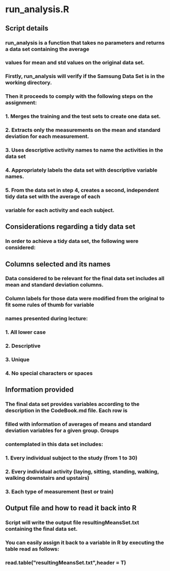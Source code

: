 # run_analysis.R

## Script details
### run_analysis is a function that takes no parameters and returns a data set containing the average
### values for mean and std values on the original data set.

### Firstly, run_analysis will verify if the Samsung Data Set is in the working directory.
### Then it proceeds to comply with the following steps on the assignment:
### 1. Merges the training and the test sets to create one data set.
### 2. Extracts only the measurements on the mean and standard deviation for each measurement.
### 3. Uses descriptive activity names to name the activities in the data set
### 4. Appropriately labels the data set with descriptive variable names.
### 5. From the data set in step 4, creates a second, independent tidy data set with the average of each 
### variable for each activity and each subject.

## Considerations regarding a tidy data set
### In order to achieve a tidy data set, the following were considered:

## Columns selected and its names
### Data considered to be relevant for the final data set includes all mean and standard deviation columns.
### Column labels for those data were modified from the original to fit some rules of thumb for variable
### names presented during lecture:
### 1. All lower case
### 2. Descriptive
### 3. Unique
### 4. No special characters or spaces

## Information provided
### The final data set provides variables according to the description in the CodeBook.md file. Each row is
### filled with information of averages of means and standard deviation variables for a given group. Groups
### contemplated in this data set includes:
### 1. Every individual subject to the study (from 1 to 30)
### 2. Every individual activity (laying, sitting, standing, walking, walking downstairs and upstairs)
### 3. Each type of measurement (test or train)

## Output file and how to read it back into R
### Script will write the output file resultingMeansSet.txt containing the final data set.
### You can easily assign it back to a variable in R by executing the table read as follows: 
### read.table("resultingMeansSet.txt",header = T)


